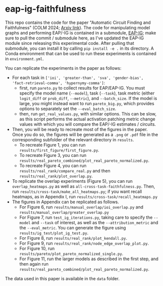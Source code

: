 # eap-ig-faithfulness

This repo contains the code for the paper "Automatic Circuit Finding and Faithfulness" (COLM 2024; [Arxiv link](https://arxiv.org/abs/2403.17806)). The code for manipulating model graphs and performing EAP/-IG is contained in a submodule, [EAP-IG](https://github.com/hannamw/EAP-IG); make sure to pull the commit / submodule here, as I've updated the EAP-IG module since releasing this experimental code. After pulling that submodule, you can install it by calling `pip install -e .` in its directory. A Conda environment that can be used to run these experiments is contained in `environment.yml`.

You can replicate the experiments in the paper as follows:

- For each task in `['ioi', 'greater-than', 'sva', 'gender-bias', 'fact-retrieval-comma', 'hypernymy-comma']`:
  - first, run `pareto.py` to collect results for EAP/EAP-IG. You must specify the model name (`--model`), task (`--task`), task metric (either `logit_diff` or `prob_diff`, `--metric`), and `--batch_size`. If the model is large, you might instead want to run `pareto_big.py`, which provides options to separately set the `--eval_batch_size`.
  - then, run `get_real_values.py`, with similar options. This can be slow, as this script performs the actual activation patching metric change values with which you will compare the EAP/-IG estimates / circuits.
- Then, you will be ready to recreate most of the figures in the paper. Once you do so, the figures will be generated as a `.png` or `.pdf` file in the corresponding subfolder of the relevant directory in `results`.
  - To recreate Figure 1, you can run `results/first_figure/first_figure.py`.
  - To recreate Figure 3, you can run `results/real_pareto_combined/plot_real_pareto_normalized.py`.
  - To recreate Figure 4, you can run `results/real_rank/compare_real.py` and then `results/real_rank/plot_overlap.py`.
- To replicate the overlap experiments (Figure 5), you can run `overlap_heatmaps.py` as well as `all-cross-task-faithfulness.py`. Then, run `results/cross-task/make_all_heatmaps.py`; if you want recall heatmaps, as in Appendix I, run `results/cross-task/recall_heatmaps.py`
- The figures in Appendix can be replicated as follows.
  - For Figure 6, run `results/manual_overlap/ioi_overlap.py` and `results/manual_overlap/greater_overlap.py`
  - For Figure 7, run `test_ig_iterations.py`, taking care to specify the `--model` and `--task` of interest, as well as the `--attribution_metric` and the `--eval_metric`. You can generate the figure using `results/ig_test/plot_ig_test.py`.
  - For Figure 8, run `results/real_rank/plot_kendall.py`.
  - For Figure 9, run `results/real_rank/node_edge_overlap_plot.py`.
  - For Figure 10, run `results/pareto/plot_pareto_normalized_single.py`.
  - For Figure 11, run the larger models as described in the first step, and then again run `results/real_pareto_combined/plot_real_pareto_normalized.py`.

The data used in this paper is available in the `data` folder.
